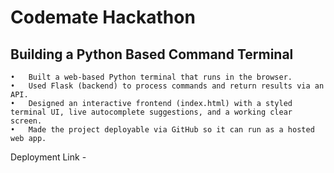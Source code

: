 # Codemate Hackathon 

## Building a Python Based Command Terminal

	•	Built a web-based Python terminal that runs in the browser.
	•	Used Flask (backend) to process commands and return results via an API.
	•	Designed an interactive frontend (index.html) with a styled terminal UI, live autocomplete suggestions, and a working clear screen.
	•	Made the project deployable via GitHub so it can run as a hosted web app.

Deployment Link - 
